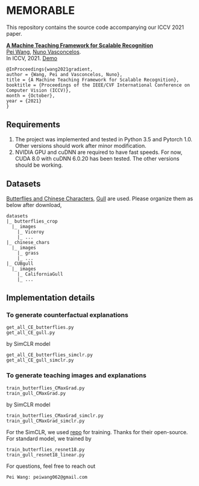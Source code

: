 # MEMORABLE


This repository contains the source code accompanying our ICCV 2021 paper.

**[A Machine Teaching Framework for Scalable Recognition](https://openaccess.thecvf.com/content/ICCV2021/html/Wang_A_Machine_Teaching_Framework_for_Scalable_Recognition_ICCV_2021_paper.html)**  
[Pei Wang](http://www.svcl.ucsd.edu/~peiwang), [Nuno Vasconcelos](http://www.svcl.ucsd.edu/~nuno).  
In ICCV, 2021. [Demo](https://xmaxgrad-butterflies2.herokuapp.com/)

```
@InProceedings{wang2021gradient,
author = {Wang, Pei and Vasconcelos, Nuno},
title = {A Machine Teaching Framework for Scalable Recognition},
booktitle = {Proceedings of the IEEE/CVF International Conference on Computer Vision (ICCV)},
month = {October},
year = {2021}
}
```

## Requirements

1. The project was implemented and tested in Python 3.5 and Pytorch 1.0. Other versions should work after minor modification.
2. NVIDIA GPU and cuDNN are required to have fast speeds. For now, CUDA 8.0 with cuDNN 6.0.20 has been tested. The other versions should be working.


## Datasets

[Butterflies and Chinese Characters](https://github.com/macaodha/explain_teach/tree/master/data), [Gull](https://drive.google.com/file/d/1gjt2GIiGtvpsUoQywktP6RE0KhHunAzI/view?usp=sharing) are used. Please organize them as below after download,

```
datasets
|_ butterflies_crop
  |_ images
    |_ Viceroy
    |_ ...
|_ chinese_chars
  |_ images
    |_ grass
    |_ ...
|_ CUBgull
  |_ images
    |_ CaliforniaGull
    |_ ...
```



## Implementation details

### To generate counterfactual explanations
```
get_all_CE_butterflies.py
get_all_CE_gull.py
```
by SimCLR model
```
get_all_CE_butterflies_simclr.py
get_all_CE_gull_simclr.py
```
### To generate teaching images and explanations
```
train_butterflies_CMaxGrad.py
train_gull_CMaxGrad.py
```
by SimCLR model
```
train_butterflies_CMaxGrad_simclr.py
train_gull_CMaxGrad_simclr.py
```

For the SimCLR, we used [repo](https://github.com/Spijkervet/SimCLR) for training. Thanks for their open-source.
For standard model, we trained by
```
train_butterflies_resnet18.py
train_gull_resnet18_linear.py
```
For questions, feel free to reach out
```
Pei Wang: peiwang062@gmail.com
```

